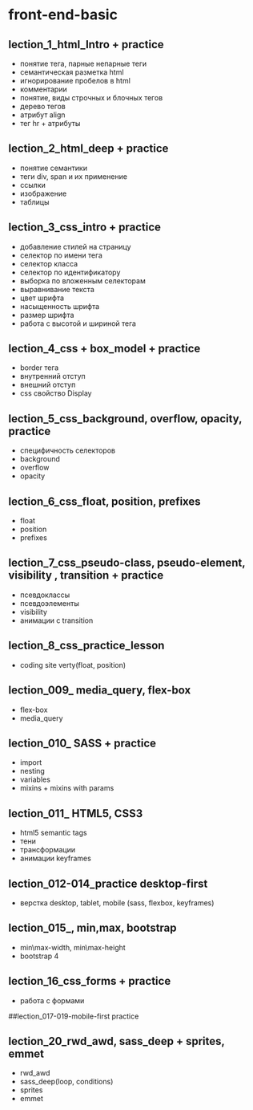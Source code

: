 ﻿# front-end-basic

## lection_1_html_Intro + practice
+  понятие тега, парные непарные теги 
+  семантическая разметка html
+ игнорирование пробелов в html
+ комментарии
+ понятие, виды строчных и блочных тегов
+ дерево тегов
+  атрибут align
+ тег hr + атрибуты

## lection_2_html_deep + practice
+ понятие семантики
+ теги div, span и их применение
+ ссылки
+ изображение 
+ таблицы

## lection_3_css_intro + practice
+ добавление стилей на страницу
+ селектор по имени тега
+ селектор класса
+ селектор по идентификатору
+ выборка по вложенным селекторам
+ выравнивание текста
+ цвет шрифта
+ насыщенность шрифта
+ размер шрифта
+ работа с высотой и шириной тега

## lection_4_css + box_model + practice
+ border тега
+ внутренний отступ 
+ внешний отступ 
+ сss свойство Display 

## lection_5_css_background, overflow,  opacity, practice
+ специфичность селекторов
+ background
+ overflow
+ opacity

## lection_6_css_float, position, prefixes
+ float
+ position
+ prefixes

## lection_7_css_pseudo-class, pseudo-element, visibility , transition + practice
+ псевдоклассы
+ псевдоэлементы
+ visibility
+ анимации с transition

## lection_8_css_practice_lesson
+ coding site  verty(float, position)

## lection_009_ media_query, flex-box 
+ flex-box
+ media_query

## lection_010_ SASS + practice
+ import
+ nesting
+ variables
+ mixins + mixins with params

## lection_011_ HTML5, CSS3
+ html5 semantic tags
+ тени
+ трансформации
+ анимации keyframes

## lection_012-014_practice desktop-first
+ верстка desktop, tablet, mobile (sass, flexbox, keyframes)

## lection_015_, min,max, bootstrap
+ min\max-width, min\max-height
+ bootstrap 4

## lection_16_css_forms + practice
+ работа c формами

##lection_017-019-mobile-first practice

## lection_20_rwd_awd, sass_deep + sprites, emmet
+ rwd_awd
+ sass_deep(loop, conditions)
+ sprites
+ emmet


